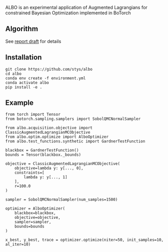 ALBO is an experimental application of Augmented Lagrangians for constrained Bayesian Optimization implemented in BoTorch

## Algorithm

See [report draft](report/report_draft.ipynb) for details

## Installation
```
git clone https://github.com/stys/albo
cd albo
conda env create -f environment.yml
conda activate albo
pip install -e .
```

## Example
```
from torch import Tensor
from botorch.sampling.samplers import SobolQMCNormalSampler

from albo.acquisition.objective import ClassicAugmentedLagrangianMCObjective
from albo.optim.optimize import AlboOptimizer
from albo.test_functions.synthetic import GardnerTestFunction

blackbox = GardnerTestFunction()
bounds = Tensor(blackbox._bounds)

objective = ClassicAugmentedLagrangianMCObjective(
    objective=lambda y: y[..., 0],
    constraints=[
        lambda y: y[..., 1]
    ],
    r=100.0
)

sampler = SobolQMCNormalSampler(num_samples=1500)

optimizer = AlboOptimizer(
    blackbox=blackbox,
    objective=objective,
    sampler=sampler,
    bounds=bounds
)

x_best, y_best, trace = optimizer.optimize(niter=50, init_samples=10, al_iter=10)
